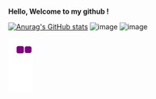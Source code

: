 
  **Hello, Welcome to my github !**
  
 





<!--
**lmxyjy/lmxyjy** is a ✨ _special_ ✨ repository because its `README.md` (this file) appears on your GitHub profile.

Here are some ideas to get you started:

- 🔭 I’m currently working on ...  
- 🌱 I’m currently learning ...
- 👯 I’m looking to collaborate on ...
- 🤔 I’m looking for help with ...
- 💬 Ask me about ...
- 📫 How to reach me: ...
- 😄 Pronouns: ... 
- ⚡ Fun fact: ... contribs
-->

[![Anurag's GitHub stats](https://github-readme-stats.vercel.app/api?username=lmxyjy&show_icons=true&hide_title=true&hide=stars&include_all_commits=true&count_private=true&line_height=24)](https://github.com/anuraghazra/github-readme-stats)
![image](https://user-images.githubusercontent.com/48620706/140487034-cf4a19a9-143c-4dab-a3dc-36a6b5b59c09.png)
![image](https://user-images.githubusercontent.com/48620706/140486526-4809db07-0c0f-436f-97ae-6511da0dc475.png)
<!-- [![Top Langs](https://github-readme-stats.vercel.app/api/top-langs/?username=lmxyjy&layout=compact&hide_title=true)](https://github.com/anuraghazra/github-readme-stats)
 -->
![my snake](https://github.com/lmxyjy/lmxyjy/blob/output/github-snake.gif)
 
